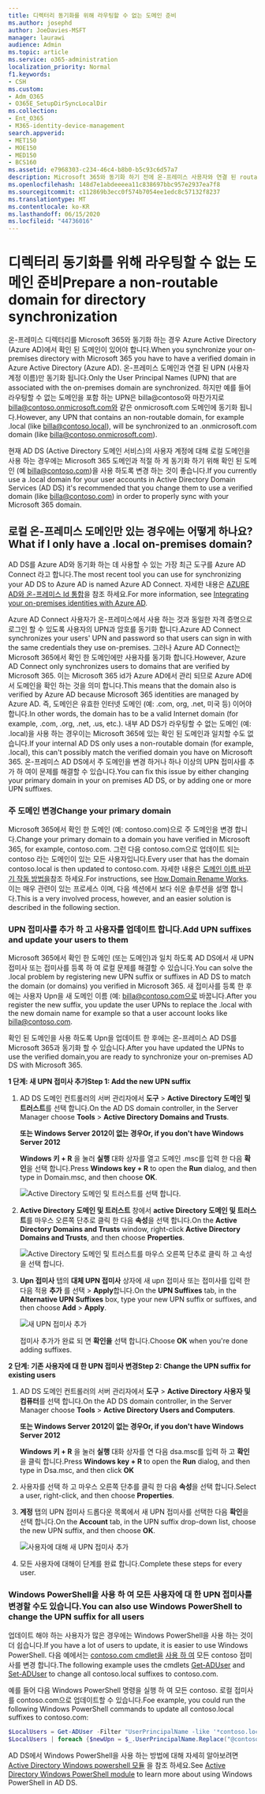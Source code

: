 ```yaml
---
title: 디렉터리 동기화를 위해 라우팅할 수 없는 도메인 준비
ms.author: josephd
author: JoeDavies-MSFT
manager: laurawi
audience: Admin
ms.topic: article
ms.service: o365-administration
localization_priority: Normal
f1.keywords:
- CSH
ms.custom:
- Adm_O365
- O365E_SetupDirSyncLocalDir
ms.collection:
- Ent_O365
- M365-identity-device-management
search.appverid:
- MET150
- MOE150
- MED150
- BCS160
ms.assetid: e7968303-c234-46c4-b8b0-b5c93c6d57a7
description: Microsoft 365와 동기화 하기 전에 온-프레미스 사용자와 연결 된 routale 도메인이 있는 경우 수행 해야 하는 작업에 대해 알아봅니다.
ms.openlocfilehash: 148d7e1abdeeeea11c838697bbc957e2937ea7f8
ms.sourcegitcommit: c112869b3ecc0f574b7054ee1edc8c57132f8237
ms.translationtype: MT
ms.contentlocale: ko-KR
ms.lasthandoff: 06/15/2020
ms.locfileid: "44736016"
---
```

# <a name="prepare-a-non-routable-domain-for-directory-synchronization"></a><span data-ttu-id="2e068-103">디렉터리 동기화를 위해 라우팅할 수 없는 도메인 준비</span><span class="sxs-lookup"><span data-stu-id="2e068-103">Prepare a non-routable domain for directory synchronization</span></span>
<span data-ttu-id="2e068-104">온-프레미스 디렉터리를 Microsoft 365와 동기화 하는 경우 Azure Active Directory (Azure AD)에서 확인 된 도메인이 있어야 합니다.</span><span class="sxs-lookup"><span data-stu-id="2e068-104">When you synchronize your on-premises directory with Microsoft 365 you have to have a verified domain in Azure Active Directory (Azure AD).</span></span> <span data-ttu-id="2e068-105">온-프레미스 도메인과 연결 된 UPN (사용자 계정 이름)만 동기화 됩니다.</span><span class="sxs-lookup"><span data-stu-id="2e068-105">Only the User Principal Names (UPN) that are associated with the on-premises domain are synchronized.</span></span> <span data-ttu-id="2e068-106">하지만 예를 들어 라우팅할 수 없는 도메인을 포함 하는 UPN은 billa@contoso와 마찬가지로 billa@contoso.onmicrosoft.com와 같은 onmicrosoft.com 도메인에 동기화 됩니다.</span><span class="sxs-lookup"><span data-stu-id="2e068-106">However, any UPN that contains an non-routable domain, for example .local (like billa@contoso.local), will be synchronized to an .onmicrosoft.com domain (like billa@contoso.onmicrosoft.com).</span></span> 

<span data-ttu-id="2e068-107">현재 AD DS (Active Directory 도메인 서비스)의 사용자 계정에 대해 로컬 도메인을 사용 하는 경우에는 Microsoft 365 도메인과 적절 하 게 동기화 하기 위해 확인 된 도메인 (예 billa@contoso.com)을 사용 하도록 변경 하는 것이 좋습니다.</span><span class="sxs-lookup"><span data-stu-id="2e068-107">If you currently use a .local domain for your user accounts in Active Directory Domain Services (AD DS) it's recommended that you change them to use a verified domain (like billa@contoso.com) in order to properly sync with your Microsoft 365 domain.</span></span>
  
## <a name="what-if-i-only-have-a-local-on-premises-domain"></a><span data-ttu-id="2e068-108">로컬 온-프레미스 도메인만 있는 경우에는 어떻게 하나요?</span><span class="sxs-lookup"><span data-stu-id="2e068-108">What if I only have a .local on-premises domain?</span></span>

<span data-ttu-id="2e068-109">AD DS를 Azure AD와 동기화 하는 데 사용할 수 있는 가장 최근 도구를 Azure AD Connect 라고 합니다.</span><span class="sxs-lookup"><span data-stu-id="2e068-109">The most recent tool you can use for synchronizing your AD DS to Azure AD is named Azure AD Connect.</span></span> <span data-ttu-id="2e068-110">자세한 내용은 [AZURE AD와 온-프레미스 Id 통합](https://docs.microsoft.com/azure/architecture/reference-architectures/identity/azure-ad)을 참조 하세요.</span><span class="sxs-lookup"><span data-stu-id="2e068-110">For more information, see [Integrating your on-premises identities with Azure AD](https://docs.microsoft.com/azure/architecture/reference-architectures/identity/azure-ad).</span></span>
  
<span data-ttu-id="2e068-111">Azure AD Connect 사용자가 온-프레미스에서 사용 하는 것과 동일한 자격 증명으로 로그인 할 수 있도록 사용자의 UPN과 암호를 동기화 합니다.</span><span class="sxs-lookup"><span data-stu-id="2e068-111">Azure AD Connect synchronizes your users' UPN and password so that users can sign in with the same credentials they use on-premises.</span></span> <span data-ttu-id="2e068-112">그러나 Azure AD Connect는 Microsoft 365에서 확인 한 도메인에만 사용자를 동기화 합니다.</span><span class="sxs-lookup"><span data-stu-id="2e068-112">However, Azure AD Connect only synchronizes users to domains that are verified by Microsoft 365.</span></span> <span data-ttu-id="2e068-113">이는 Microsoft 365 id가 Azure AD에서 관리 되므로 Azure AD에서 도메인을 확인 하는 것을 의미 합니다.</span><span class="sxs-lookup"><span data-stu-id="2e068-113">This means that the domain also is verified by Azure AD because Microsoft 365 identities are managed by Azure AD.</span></span> <span data-ttu-id="2e068-114">즉, 도메인은 유효한 인터넷 도메인 (예: .com, org, .net, 미국 등) 이어야 합니다.</span><span class="sxs-lookup"><span data-stu-id="2e068-114">In other words, the domain has to be a valid Internet domain (for example, .com, .org, .net, .us, etc.).</span></span> <span data-ttu-id="2e068-115">내부 AD DS가 라우팅할 수 없는 도메인 (예: .local)을 사용 하는 경우이는 Microsoft 365에 있는 확인 된 도메인과 일치할 수도 없습니다.</span><span class="sxs-lookup"><span data-stu-id="2e068-115">If your internal AD DS only uses a non-routable domain (for example, .local), this can't possibly match the verified domain you have on Microsoft 365.</span></span> <span data-ttu-id="2e068-116">온-프레미스 AD DS에서 주 도메인을 변경 하거나 하나 이상의 UPN 접미사를 추가 하 여이 문제를 해결할 수 있습니다.</span><span class="sxs-lookup"><span data-stu-id="2e068-116">You can fix this issue by either changing your primary domain in your on premises AD DS, or by adding one or more UPN suffixes.</span></span>
  
### <a name="change-your-primary-domain"></a><span data-ttu-id="2e068-117">**주 도메인 변경**</span><span class="sxs-lookup"><span data-stu-id="2e068-117">**Change your primary domain**</span></span>

<span data-ttu-id="2e068-118">Microsoft 365에서 확인 한 도메인 (예: contoso.com)으로 주 도메인을 변경 합니다.</span><span class="sxs-lookup"><span data-stu-id="2e068-118">Change your primary domain to a domain you have verified in Microsoft 365, for example, contoso.com.</span></span> <span data-ttu-id="2e068-119">그런 다음 contoso.com으로 업데이트 되는 contoso 라는 도메인이 있는 모든 사용자입니다.</span><span class="sxs-lookup"><span data-stu-id="2e068-119">Every user that has the domain contoso.local is then updated to contoso.com.</span></span> <span data-ttu-id="2e068-120">자세한 내용은 [도메인 이름 바꾸기 작동 방법을](https://go.microsoft.com/fwlink/p/?LinkId=624174)참조 하세요.</span><span class="sxs-lookup"><span data-stu-id="2e068-120">For instructions, see [How Domain Rename Works](https://go.microsoft.com/fwlink/p/?LinkId=624174).</span></span> <span data-ttu-id="2e068-121">이는 매우 관련이 있는 프로세스 이며, 다음 섹션에서 보다 쉬운 솔루션을 설명 합니다.</span><span class="sxs-lookup"><span data-stu-id="2e068-121">This is a very involved process, however, and an easier solution is described in the following section.</span></span>
  
### <a name="add-upn-suffixes-and-update-your-users-to-them"></a><span data-ttu-id="2e068-122">**UPN 접미사를 추가 하 고 사용자를 업데이트 합니다.**</span><span class="sxs-lookup"><span data-stu-id="2e068-122">**Add UPN suffixes and update your users to them**</span></span>

<span data-ttu-id="2e068-123">Microsoft 365에서 확인 한 도메인 (또는 도메인)과 일치 하도록 AD DS에서 새 UPN 접미사 또는 접미사를 등록 하 여 로컬 문제를 해결할 수 있습니다.</span><span class="sxs-lookup"><span data-stu-id="2e068-123">You can solve the .local problem by registering new UPN suffix or suffixes in AD DS to match the domain (or domains) you verified in Microsoft 365.</span></span> <span data-ttu-id="2e068-124">새 접미사를 등록 한 후에는 사용자 Upn을 새 도메인 이름 (예: billa@contoso.com으로 바꿉니다.</span><span class="sxs-lookup"><span data-stu-id="2e068-124">After you register the new suffix, you update the user UPNs to replace the .local with the new domain name for example so that a user account looks like billa@contoso.com.</span></span>
  
<span data-ttu-id="2e068-125">확인 된 도메인을 사용 하도록 Upn을 업데이트 한 후에는 온-프레미스 AD DS를 Microsoft 365과 동기화 할 수 있습니다.</span><span class="sxs-lookup"><span data-stu-id="2e068-125">After you have updated the UPNs to use the verified domain,you are ready to synchronize your on-premises AD DS with Microsoft 365.</span></span>
  
 <span data-ttu-id="2e068-126">**1 단계: 새 UPN 접미사 추가**</span><span class="sxs-lookup"><span data-stu-id="2e068-126">**Step 1: Add the new UPN suffix**</span></span>
  
1. <span data-ttu-id="2e068-127">AD DS 도메인 컨트롤러의 서버 관리자에서 **도구** \> **Active Directory 도메인 및 트러스트**를 선택 합니다.</span><span class="sxs-lookup"><span data-stu-id="2e068-127">On the AD DS domain controller, in the Server Manager choose **Tools** \> **Active Directory Domains and Trusts**.</span></span>
    
    <span data-ttu-id="2e068-128">**또는 Windows Server 2012이 없는 경우**</span><span class="sxs-lookup"><span data-stu-id="2e068-128">**Or, if you don't have Windows Server 2012**</span></span>
    
    <span data-ttu-id="2e068-129">**Windows 키 + R** 을 눌러 **실행** 대화 상자를 열고 도메인 .msc를 입력 한 다음 **확인**을 선택 합니다.</span><span class="sxs-lookup"><span data-stu-id="2e068-129">Press **Windows key + R** to open the **Run** dialog, and then type in Domain.msc, and then choose **OK**.</span></span>
    
    ![Active Directory 도메인 및 트러스트를 선택 합니다.](media/46b6e007-9741-44af-8517-6f682e0ac974.png)
  
2. <span data-ttu-id="2e068-131">**Active Directory 도메인 및 트러스트** 창에서 **active Directory 도메인 및 트러스트**를 마우스 오른쪽 단추로 클릭 한 다음 **속성**을 선택 합니다.</span><span class="sxs-lookup"><span data-stu-id="2e068-131">On the **Active Directory Domains and Trusts** window, right-click **Active Directory Domains and Trusts**, and then choose **Properties**.</span></span>
    
    ![Active Directory 도메인 및 트러스트를 마우스 오른쪽 단추로 클릭 하 고 속성을 선택 합니다.](media/39d20812-ffb5-4ba9-8d7b-477377ac360d.png)
  
3. <span data-ttu-id="2e068-133">**Upn 접미사** 탭의 **대체 UPN 접미사** 상자에 새 upn 접미사 또는 접미사를 입력 한 다음 적용 **추가** 를 선택 \> **Apply**합니다.</span><span class="sxs-lookup"><span data-stu-id="2e068-133">On the **UPN Suffixes** tab, in the **Alternative UPN Suffixes** box, type your new UPN suffix or suffixes, and then choose **Add** \> **Apply**.</span></span>
    
    ![새 UPN 접미사 추가](media/a4aaf919-7adf-469a-b93f-83ef284c0915.PNG)
  
    <span data-ttu-id="2e068-135">접미사 추가가 완료 되 면 **확인을** 선택 합니다.</span><span class="sxs-lookup"><span data-stu-id="2e068-135">Choose **OK** when you're done adding suffixes.</span></span> 
    
 <span data-ttu-id="2e068-136">**2 단계: 기존 사용자에 대 한 UPN 접미사 변경**</span><span class="sxs-lookup"><span data-stu-id="2e068-136">**Step 2: Change the UPN suffix for existing users**</span></span>
  
1. <span data-ttu-id="2e068-137">AD DS 도메인 컨트롤러의 서버 관리자에서 **도구** \> **Active Directory 사용자 및 컴퓨터**를 선택 합니다.</span><span class="sxs-lookup"><span data-stu-id="2e068-137">On the AD DS domain controller, in the Server Manager choose **Tools** \> **Active Directory Users and Computers**.</span></span>
    
    <span data-ttu-id="2e068-138">**또는 Windows Server 2012이 없는 경우**</span><span class="sxs-lookup"><span data-stu-id="2e068-138">**Or, if you don't have Windows Server 2012**</span></span>
    
    <span data-ttu-id="2e068-139">**Windows 키 + R** 을 눌러 **실행** 대화 상자를 연 다음 dsa.msc를 입력 하 고 **확인** 을 클릭 합니다.</span><span class="sxs-lookup"><span data-stu-id="2e068-139">Press **Windows key + R** to open the **Run** dialog, and then type in Dsa.msc, and then click **OK**</span></span>
    
2. <span data-ttu-id="2e068-140">사용자를 선택 하 고 마우스 오른쪽 단추를 클릭 한 다음 **속성**을 선택 합니다.</span><span class="sxs-lookup"><span data-stu-id="2e068-140">Select a user, right-click, and then choose **Properties**.</span></span>
    
3. <span data-ttu-id="2e068-141">**계정** 탭의 UPN 접미사 드롭다운 목록에서 새 UPN 접미사를 선택한 다음 **확인**을 선택 합니다.</span><span class="sxs-lookup"><span data-stu-id="2e068-141">On the **Account** tab, in the UPN suffix drop-down list, choose the new UPN suffix, and then choose **OK**.</span></span>
    
    ![사용자에 대해 새 UPN 접미사 추가](media/54876751-49f0-48cc-b864-2623c4835563.png)
  
4. <span data-ttu-id="2e068-143">모든 사용자에 대해이 단계를 완료 합니다.</span><span class="sxs-lookup"><span data-stu-id="2e068-143">Complete these steps for every user.</span></span>
    
   
### <a name="you-can-also-use-windows-powershell-to-change-the-upn-suffix-for-all-users"></a><span data-ttu-id="2e068-144">**Windows PowerShell을 사용 하 여 모든 사용자에 대 한 UPN 접미사를 변경할 수도 있습니다.**</span><span class="sxs-lookup"><span data-stu-id="2e068-144">**You can also use Windows PowerShell to change the UPN suffix for all users**</span></span>

<span data-ttu-id="2e068-145">업데이트 해야 하는 사용자가 많은 경우에는 Windows PowerShell을 사용 하는 것이 더 쉽습니다.</span><span class="sxs-lookup"><span data-stu-id="2e068-145">If you have a lot of users to update, it is easier to use Windows PowerShell.</span></span> <span data-ttu-id="2e068-146">다음 예에서는 [contoso.com cmdlet을](https://go.microsoft.com/fwlink/p/?LinkId=624312) [사용 하 여](https://go.microsoft.com/fwlink/p/?LinkId=624313) 모든 contoso 접미사를 변경 합니다.</span><span class="sxs-lookup"><span data-stu-id="2e068-146">The following example uses the cmdlets [Get-ADUser](https://go.microsoft.com/fwlink/p/?LinkId=624312) and [Set-ADUser](https://go.microsoft.com/fwlink/p/?LinkId=624313) to change all contoso.local suffixes to contoso.com.</span></span> 

<span data-ttu-id="2e068-147">예를 들어 다음 Windows PowerShell 명령을 실행 하 여 모든 contoso. 로컬 접미사를 contoso.com으로 업데이트할 수 있습니다.</span><span class="sxs-lookup"><span data-stu-id="2e068-147">Foe example, you could run the following Windows PowerShell commands to update all contoso.local suffixes to contoso.com:</span></span>
    
  ```powershell
  $LocalUsers = Get-ADUser -Filter "UserPrincipalName -like '*contoso.local'" -Properties userPrincipalName -ResultSetSize $null
  $LocalUsers | foreach {$newUpn = $_.UserPrincipalName.Replace("@contoso.local","@contoso.com"); $_ | Set-ADUser -UserPrincipalName $newUpn}
  ```

<span data-ttu-id="2e068-148">AD DS에서 Windows PowerShell을 사용 하는 방법에 대해 자세히 알아보려면 [Active Directory Windows powershell 모듈](https://go.microsoft.com/fwlink/p/?LinkId=624314) 을 참조 하세요.</span><span class="sxs-lookup"><span data-stu-id="2e068-148">See [Active Directory Windows PowerShell module](https://go.microsoft.com/fwlink/p/?LinkId=624314) to learn more about using Windows PowerShell in AD DS.</span></span> 

